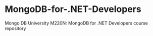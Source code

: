 # MongoDB-for-.NET-Developers
Mongo DB University M220N: MongoDB for .NET Developers course repository
